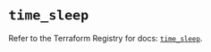 # `time_sleep`

Refer to the Terraform Registry for docs: [`time_sleep`](https://registry.terraform.io/providers/hashicorp/time/0.12.1/docs/resources/sleep).
